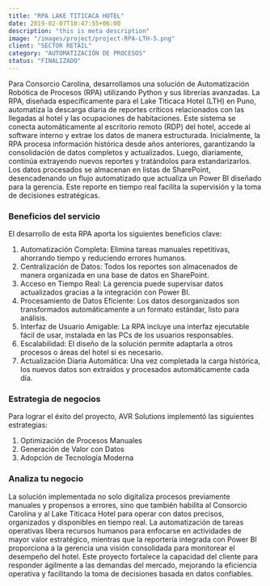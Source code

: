 ```yaml
---
title: "RPA LAKE TITICACA HOTEL"
date: 2019-02-07T10:47:55+06:00
description: "this is meta description"
image: "/images/project/project-RPA-LTH-5.png"
client: "SECTOR RETAIL"
category: "AUTOMATIZACIÓN DE PROCESOS"
status: "FINALIZADO"
---
```


Para Consorcio Carolina, desarrollamos una solución de Automatización Robótica de Procesos (RPA) utilizando Python y sus librerías avanzadas. La RPA, diseñada específicamente para el Lake Titicaca Hotel (LTH) en Puno, automatiza la descarga diaria de reportes críticos relacionados con las llegadas al hotel y las ocupaciones de habitaciones. Este sistema se conecta automáticamente al escritorio remoto (RDP) del hotel, accede al software interno y extrae los datos de manera estructurada. Inicialmente, la RPA procesa información histórica desde años anteriores, garantizando la consolidación de datos completos y actualizados. Luego, diariamente, continúa extrayendo nuevos reportes y tratándolos para estandarizarlos. Los datos procesados se almacenan en listas de SharePoint, desencadenando un flujo automatizado que actualiza un Power BI diseñado para la gerencia. Este reporte en tiempo real facilita la supervisión y la toma de decisiones estratégicas.

### Beneficios del servicio

El desarrollo de esta RPA aporta los siguientes beneficios clave:

1. Automatización Completa: Elimina tareas manuales repetitivas, ahorrando tiempo y reduciendo errores humanos.
2. Centralización de Datos: Todos los reportes son almacenados de manera organizada en una base de datos en SharePoint.
3. Acceso en Tiempo Real: La gerencia puede supervisar datos actualizados gracias a la integración con Power BI.
4. Procesamiento de Datos Eficiente: Los datos desorganizados son transformados automáticamente a un formato estándar, listo para análisis.
5. Interfaz de Usuario Amigable: La RPA incluye una interfaz ejecutable fácil de usar, instalada en las PCs de los usuarios responsables.
6. Escalabilidad: El diseño de la solución permite adaptarla a otros procesos o áreas del hotel si es necesario.
7. Actualización Diaria Automática: Una vez completada la carga histórica, los nuevos datos son extraídos y procesados automáticamente cada día.

### Estrategia de negocios

Para lograr el éxito del proyecto, AVR Solutions implementó las siguientes estrategias:

1. Optimización de Procesos Manuales
2. Generación de Valor con Datos
3. Adopción de Tecnología Moderna

### Analiza tu negocio

La solución implementada no solo digitaliza procesos previamente manuales y propensos a errores, sino que también habilita al Consorcio Carolina y al Lake Titicaca Hotel para operar con datos precisos, organizados y disponibles en tiempo real. La automatización de tareas operativas libera recursos humanos para enfocarse en actividades de mayor valor estratégico, mientras que la reportería integrada con Power BI proporciona a la gerencia una visión consolidada para monitorear el desempeño del hotel. Este proyecto fortalece la capacidad del cliente para responder ágilmente a las demandas del mercado, mejorando la eficiencia operativa y facilitando la toma de decisiones basada en datos confiables.